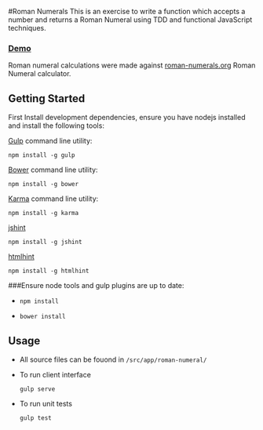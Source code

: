 #Roman Numerals 
This is an exercise to write a function which accepts a number and returns a Roman Numeral using TDD and functional JavaScript techniques.

### [Demo](http://simplesthing.github.io/roman-numerals-exercise/#/home)

Roman numeral calculations were made against [roman-numerals.org](http://www.roman-numerals.org/calculator.html) Roman Numeral calculator.


## Getting Started

First Install development dependencies, ensure you have nodejs installed and install the following tools:

[Gulp](http://gulpjs.com/) command line utility:

`npm install -g gulp`

[Bower](http://bower.io/) command line utility:
  
`npm install -g bower`

[Karma](http://karma-runner.github.io/0.12/index.html) command line utility:
  
`npm install -g karma`

[jshint](http://jshint.com/install/)
	
`npm install -g jshint`

[htmlhint](https://github.com/yaniswang/HTMLHint/wiki/Usage)

`npm install -g htmlhint`

###Ensure node tools and gulp plugins are up to date:

- `npm install`


- `bower install`


## Usage

- All source files can be fouond in `/src/app/roman-numeral/`

- To run client interface 

	`gulp serve`

- To run unit tests 

  `gulp test`




